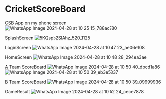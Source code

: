 # CricketScoreBoard
CSB App on my phone screen
![WhatsApp Image 2024-04-28 at 10 25 15_788ac780](https://github.com/CHALLARAKESHREDDY/CricketScoreBoard/assets/108291823/45bbb38a-06cf-4bc4-91a9-a6723724adfa)

SplashScreen
![5KQspb2SlAhz_520_1125](https://github.com/CHALLARAKESHREDDY/CricketScoreBoard/assets/108291823/63cdc96a-b8bd-4984-940a-208680419541)

LoginScreen 
![WhatsApp Image 2024-04-28 at 10 47 23_ae06e108](https://github.com/CHALLARAKESHREDDY/CricketScoreBoard/assets/108291823/3bf65afb-18b3-4f37-878f-179d7d09ba03)

HomeScreen
![WhatsApp Image 2024-04-28 at 10 48 28_294ea3ae](https://github.com/CHALLARAKESHREDDY/CricketScoreBoard/assets/108291823/e16f8676-81a8-425e-8bf9-8c7fd10985fc)

A Team ScoreBoard
![WhatsApp Image 2024-04-28 at 10 50 40_dbcd1a86](https://github.com/CHALLARAKESHREDDY/CricketScoreBoard/assets/108291823/0610ce21-bb51-4a01-ba7d-b0820c70513f)
![WhatsApp Image 2024-04-28 at 10 50 39_eb3e5337](https://github.com/CHALLARAKESHREDDY/CricketScoreBoard/assets/108291823/b1dd8133-87f5-45eb-ac1f-0ef88bf93bf8)

B Team ScoreBoard
![WhatsApp Image 2024-04-28 at 10 50 39_09999936](https://github.com/CHALLARAKESHREDDY/CricketScoreBoard/assets/108291823/df9e11e8-9604-41f1-be36-5b8473505751)

GameResult
![WhatsApp Image 2024-04-28 at 10 52 24_cece7878](https://github.com/CHALLARAKESHREDDY/CricketScoreBoard/assets/108291823/56404bb8-3cda-4eab-bf70-ff49cb291b16)











